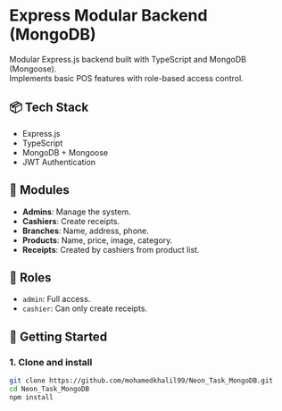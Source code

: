 # Express Modular Backend (MongoDB)

Modular Express.js backend built with TypeScript and MongoDB (Mongoose).  
Implements basic POS features with role-based access control.

## 📦 Tech Stack
- Express.js
- TypeScript
- MongoDB + Mongoose
- JWT Authentication

## 📁 Modules
- **Admins**: Manage the system.
- **Cashiers**: Create receipts.
- **Branches**: Name, address, phone.
- **Products**: Name, price, image, category.
- **Receipts**: Created by cashiers from product list.

## 🔐 Roles
- `admin`: Full access.
- `cashier`: Can only create receipts.

## 🚀 Getting Started

### 1. Clone and install
```bash
git clone https://github.com/mohamedkhalil99/Neon_Task_MongoDB.git
cd Neon_Task_MongoDB
npm install
